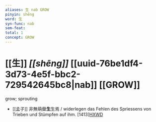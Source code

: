 ```yaml
---
aliases: 生 nab GROW
pinyin: shēng
word: 生
syn-func: nab
sem-feat: 
total: 1
concept: GROW 
---
```

# [[生]] *[[shēng]]*  [[uuid-76be1df4-3d73-4e5f-bbc2-729542645bc8|nab]] [[GROW]]
grow; sprouting
 - [[孟子]] 非無萌蘖**生**生焉 / widerlegen das Fehlen des Spriessens von Trieben und Stümpfen auf ihm. [1413][HXWD](https://hxwd.org/textview.html?location=KR1h0001_tls_011-31a.9)